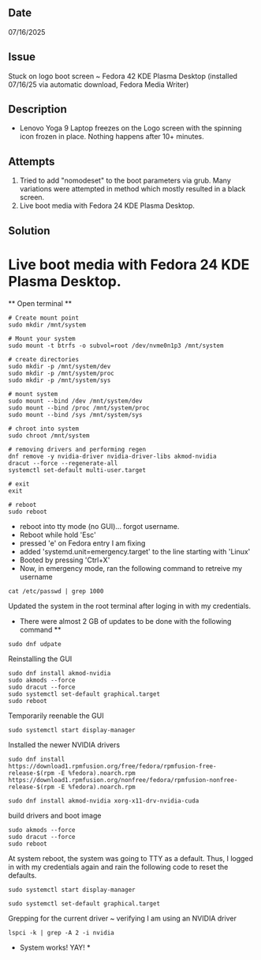 ## Date
07/16/2025
## Issue
Stuck on logo boot screen ~ Fedora 42 KDE Plasma Desktop (installed 07/16/25 via automatic download, Fedora Media Writer)
## Description
- Lenovo Yoga 9 Laptop freezes on the Logo screen with the spinning icon frozen in place. Nothing happens after 10+ minutes.
## Attempts
1. Tried to add "nomodeset" to the boot parameters via grub. Many variations were attempted in method which mostly resulted in a black screen.
2. Live boot media with Fedora 24 KDE Plasma Desktop.
   
## Solution

# Live boot media with Fedora 24 KDE Plasma Desktop.

** Open terminal **

```
# Create mount point
sudo mkdir /mnt/system

# Mount your system
sudo mount -t btrfs -o subvol=root /dev/nvme0n1p3 /mnt/system

# create directories
sudo mkdir -p /mnt/system/dev
sudo mkdir -p /mnt/system/proc
sudo mkdir -p /mnt/system/sys

# mount system
sudo mount --bind /dev /mnt/system/dev
sudo mount --bind /proc /mnt/system/proc
sudo mount --bind /sys /mnt/system/sys

# chroot into system
sudo chroot /mnt/system

# removing drivers and performing regen
dnf remove -y nvidia-driver nvidia-driver-libs akmod-nvidia
dracut --force --regenerate-all
systemctl set-default multi-user.target

# exit 
exit

# reboot
sudo reboot
```

- reboot into tty mode (no GUI)... forgot username.
- Reboot while hold 'Esc'
- pressed 'e' on Fedora entry I am fixing
- added 'systemd.unit=emergency.target' to the line starting with 'Linux'
- Booted by pressing 'Ctrl+X'
- Now, in emergency mode, ran the following command to retreive my username

```
cat /etc/passwd | grep 1000
```

Updated the system in the root terminal after loging in with my credentials.
* There were almost 2 GB of updates to be done with the following command **
```
sudo dnf udpate
```

Reinstalling the GUI
```
sudo dnf install akmod-nvidia
sudo akmods --force
sudo dracut --force
sudo systemctl set-default graphical.target
sudo reboot
```

Temporarily reenable the GUI
```
sudo systemctl start display-manager
```

Installed the newer NVIDIA drivers
``` 
sudo dnf install https://download1.rpmfusion.org/free/fedora/rpmfusion-free-release-$(rpm -E %fedora).noarch.rpm https://download1.rpmfusion.org/nonfree/fedora/rpmfusion-nonfree-release-$(rpm -E %fedora).noarch.rpm
```
``` 
sudo dnf install akmod-nvidia xorg-x11-drv-nvidia-cuda
```

build drivers and boot image
```
sudo akmods --force
sudo dracut --force
sudo reboot
```

At system reboot, the system was going to TTY as a default.
Thus, I logged in with my credentials again and rain the following code to reset the defaults.
```
sudo systemctl start display-manager
```
```
sudo systemctl set-default graphical.target
```

Grepping for the current driver ~ verifying I am using an NVIDIA driver
```
lspci -k | grep -A 2 -i nvidia
```

* System works! YAY! *
